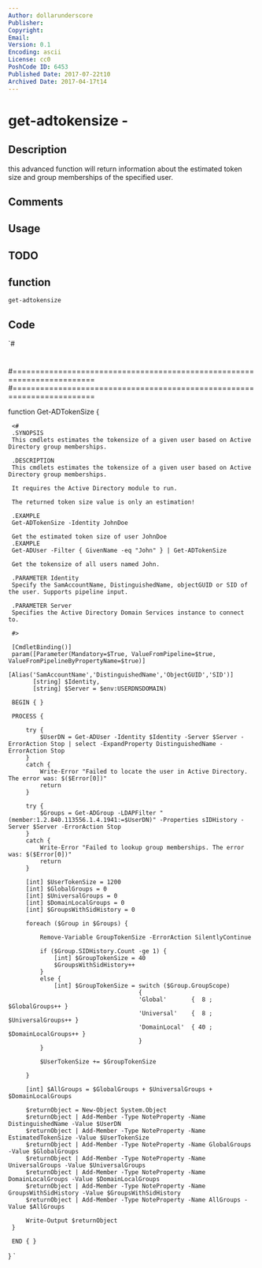 ```yaml
---
Author: dollarunderscore
Publisher: 
Copyright: 
Email: 
Version: 0.1
Encoding: ascii
License: cc0
PoshCode ID: 6453
Published Date: 2017-07-22t10
Archived Date: 2017-04-17t14
---
```


# get-adtokensize - 

## Description

this advanced function will return information about the estimated token size and group memberships of the specified user.

## Comments



## Usage



## TODO



## function

`get-adtokensize`

## Code

`#
 #
 #========================================================================
 #========================================================================
 
 function Get-ADTokenSize
 {
 
     <#
     .SYNOPSIS
     This cmdlets estimates the tokensize of a given user based on Active Directory group memberships.
 
     .DESCRIPTION
     This cmdlets estimates the tokensize of a given user based on Active Directory group memberships.
 
     It requires the Active Directory module to run.
 
     The returned token size value is only an estimation!
 
     .EXAMPLE
     Get-ADTokenSize -Identity JohnDoe
 
     Get the estimated token size of user JohnDoe
     .EXAMPLE
     Get-ADUser -Filter { GivenName -eq "John" } | Get-ADTokenSize
 
     Get the tokensize of all users named John.
 
     .PARAMETER Identity
     Specify the SamAccountName, DistinguishedName, objectGUID or SID of the user. Supports pipeline input.
 
     .PARAMETER Server
     Specifies the Active Directory Domain Services instance to connect to.
 
     #>
 
     [CmdletBinding()]
     param([Parameter(Mandatory=$True, ValueFromPipeline=$true, ValueFromPipelineByPropertyName=$true)]
           [Alias('SamAccountName','DistinguishedName','ObjectGUID','SID')]
           [string] $Identity,
           [string] $Server = $env:USERDNSDOMAIN)
 
     BEGIN { }
 
     PROCESS {
 
         try {
             $UserDN = Get-ADUser -Identity $Identity -Server $Server -ErrorAction Stop | select -ExpandProperty DistinguishedName -ErrorAction Stop
         }
         catch {
             Write-Error "Failed to locate the user in Active Directory. The error was: $($Error[0])"
             return
         }
 
         try {
             $Groups = Get-ADGroup -LDAPFilter "(member:1.2.840.113556.1.4.1941:=$UserDN)" -Properties sIDHistory -Server $Server -ErrorAction Stop
         }
         catch {
             Write-Error "Failed to lookup group memberships. The error was: $($Error[0])"
             return
         }
 
         [int] $UserTokenSize = 1200
         [int] $GlobalGroups = 0
         [int] $UniversalGroups = 0
         [int] $DomainLocalGroups = 0
         [int] $GroupsWithSidHistory = 0
 
         foreach ($Group in $Groups) {
     
             Remove-Variable GroupTokenSize -ErrorAction SilentlyContinue
 
             if ($Group.SIDHistory.Count -ge 1) {
                 [int] $GroupTokenSize = 40
                 $GroupsWithSidHistory++
             }
             else {
                 [int] $GroupTokenSize = switch ($Group.GroupScope)
                                         {
                                         'Global'       {  8 ; $GlobalGroups++ }
                                         'Universal'    {  8 ; $UniversalGroups++ }
                                         'DomainLocal'  { 40 ; $DomainLocalGroups++ }
                                         }
             }
 
             $UserTokenSize += $GroupTokenSize
 
         }
 
         [int] $AllGroups = $GlobalGroups + $UniversalGroups + $DomainLocalGroups
 
         $returnObject = New-Object System.Object
         $returnObject | Add-Member -Type NoteProperty -Name DistinguishedName -Value $UserDN
         $returnObject | Add-Member -Type NoteProperty -Name EstimatedTokenSize -Value $UserTokenSize
         $returnObject | Add-Member -Type NoteProperty -Name GlobalGroups -Value $GlobalGroups
         $returnObject | Add-Member -Type NoteProperty -Name UniversalGroups -Value $UniversalGroups
         $returnObject | Add-Member -Type NoteProperty -Name DomainLocalGroups -Value $DomainLocalGroups
         $returnObject | Add-Member -Type NoteProperty -Name GroupsWithSidHistory -Value $GroupsWithSidHistory
         $returnObject | Add-Member -Type NoteProperty -Name AllGroups -Value $AllGroups
 
         Write-Output $returnObject
     }
 
     END { }
 }
`

